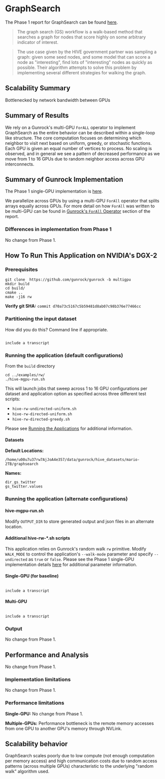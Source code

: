 # GraphSearch

The Phase 1 report for GraphSearch can be found [here](https://gunrock.github.io/docs/#/hive/hive_graphsearch).

> The graph search (GS) workflow is a walk-based method that searches a graph for nodes that score highly on some arbitrary indicator of interest.

>The use case given by the HIVE government partner was sampling a graph: given some seed nodes, and some model that can score a node as "interesting", find lots of "interesting" nodes as quickly as possible. Their algorithm attempts to solve this problem by implementing several different strategies for walking the graph.

## Scalability Summary

Bottlenecked by network bandwidth between GPUs

## Summary of Results

We rely on a Gunrock's multi-GPU `ForALL` operator to implement GraphSearch as the entire behavior can be described within a single-loop like structure. The core computation focuses on determining which neighbor to visit next based on uniform, greedy, or stochastic functions. Each GPU is given an equal number of vertices to process. No scaling is observed, and in general we see a pattern of decreased performance as we move from 1 to 16 GPUs due to random neighbor access across GPU interconnects.



## Summary of Gunrock Implementation

The Phase 1 single-GPU implementation is [here](https://gunrock.github.io/docs/#/hive/hive_graphsearch).

We parallelize across GPUs by using a multi-GPU `ForAll` operator that splits arrays equally across GPUs. For more detail on how `ForAll` was written to be multi-GPU can be found in [Gunrock's `ForAll` Operator](#gunrocks-forall-operator) section of the report.

### Differences in implementation from Phase 1

No change from Phase 1.

## How To Run This Application on NVIDIA's DGX-2

### Prerequisites
```
git clone  https://github.com/gunrock/gunrock -b multigpu
mkdir build
cd build/
cmake ..
make -j16 rw
```
**Verify git SHA:** `commit d70a73c5167c5b59481d8ab07c98b376e77466cc`

### Partitioning the input dataset

How did you do this? Command line if appropriate.

<code>
include a transcript
</code>

### Running the application (default configurations)

From the `build` directory

```
cd ../examples/rw/
./hive-mgpu-run.sh
```

This will launch jobs that sweep across 1 to 16 GPU configurations per dataset and application option as specified across three different test scripts:

* `hive-rw-undirected-uniform.sh`
* `hive-rw-directed-uniform.sh`
* `hive-rw-directed-greedy.sh`

Please see [Running the Applications](#running-the-applications) for additional information.

#### Datasets
**Default Locations:**

```
/home/u00u7u37rw7AjJoA4e357/data/gunrock/hive_datasets/mario-2TB/graphsearch
```

**Names:**

```
dir_gs_twitter
gs_twitter.values
```
### Running the application (alternate configurations)

#### hive-mgpu-run.sh

Modify `OUTPUT_DIR` to store generated output and json files in an alternate location.

#### Additional hive-rw-*.sh scripts

This application relies on Gunrock's random walk `rw` primitive. Modify `WALK_MODE` to control the application's `--walk-mode` parameter and specify `--undirected` as `true` or `false`. Please see the Phase 1 single-GPU implementation details [here](https://gunrock.github.io/docs/#/hive/hive_graphsearch) for additional parameter information.


#### Single-GPU (for baseline)

<code>
include a transcript
</code>

#### Multi-GPU

<code>
include a transcript
</code>

### Output

No change from Phase 1.


## Performance and Analysis

No change from Phase 1.


### Implementation limitations

No change from Phase 1.

### Performance limitations

**Single-GPU:** No change from Phase 1.

**Multiple-GPUs:** Performance bottleneck is the remote memory accesses from one GPU to another GPU's memory through NVLink.

## Scalability behavior

GraphSearch scales poorly due to low compute (not enough computation per memory access) and high communication costs due to random access patterns (across multiple GPUs) characteristic to the underlying "random walk" algorithm used.
